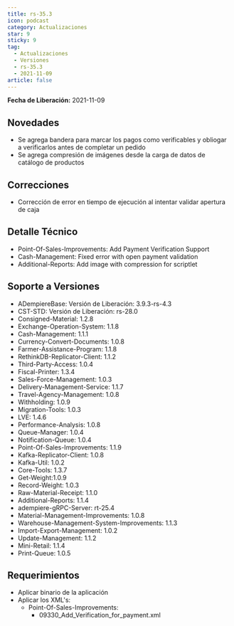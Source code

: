 ```yaml
---
title: rs-35.3
icon: podcast
category: Actualizaciones
star: 9
sticky: 9
tag:
  - Actualizaciones
  - Versiones
  - rs-35.3
  - 2021-11-09
article: false
---
```


**Fecha de Liberación:** 2021-11-09

## Novedades

- Se agrega bandera para marcar los pagos como verificables y obliogar a verificarlos antes de completar un pedido
- Se agrega compresión de imágenes desde la carga de datos de catálogo de productos

## Correcciones

- Corrección de error en tiempo de ejecución al intentar validar apertura de caja

## Detalle Técnico

- Point-Of-Sales-Improvements: Add Payment Verification Support
- Cash-Management: Fixed error with open payment validation
- Additional-Reports: Add image with compression for scriptlet

## Soporte a Versiones

- ADempiereBase: Versión de Liberación: 3.9.3-rs-4.3
- CST-STD: Versión de Liberación: rs-28.0
- Consigned-Material: 1.2.8
- Exchange-Operation-System: 1.1.8
- Cash-Management: 1.1.1
- Currency-Convert-Documents: 1.0.8
- Farmer-Assistance-Program: 1.1.8
- RethinkDB-Replicator-Client: 1.1.2
- Third-Party-Access: 1.0.4
- Fiscal-Printer: 1.3.4
- Sales-Force-Management: 1.0.3
- Delivery-Management-Service: 1.1.7
- Travel-Agency-Management: 1.0.8
- Withholding: 1.0.9
- Migration-Tools: 1.0.3
- LVE: 1.4.6
- Performance-Analysis: 1.0.8
- Queue-Manager: 1.0.4
- Notification-Queue: 1.0.4
- Point-Of-Sales-Improvements: 1.1.9
- Kafka-Replicator-Client: 1.0.8
- Kafka-Util: 1.0.2
- Core-Tools: 1.3.7
- Get-Weight:1.0.9
- Record-Weight: 1.0.3
- Raw-Material-Receipt: 1.1.0
- Additional-Reports: 1.1.4
- adempiere-gRPC-Server: rt-25.4
- Material-Management-Improvements: 1.0.8
- Warehouse-Management-System-Improvements: 1.1.3
- Import-Export-Management: 1.0.2
- Update-Management: 1.1.2
- Mini-Retail: 1.1.4
- Print-Queue: 1.0.5

## Requerimientos

- Aplicar binario de la aplicación
- Aplicar los XML's:
  - Point-Of-Sales-Improvements:
    - 09330_Add_Verification_for_payment.xml
